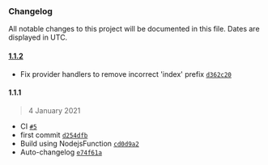 ### Changelog

All notable changes to this project will be documented in this file. Dates are displayed in UTC.

#### [1.1.2](https://github.com/isotoma/waf-automations-cdk/compare/1.1.1...1.1.2)

- Fix provider handlers to remove incorrect 'index' prefix [`d362c20`](https://github.com/isotoma/waf-automations-cdk/commit/d362c20d0c894fec6007ca50bd922fdaa94501ae)

#### 1.1.1

> 4 January 2021

- CI [`#5`](https://github.com/isotoma/waf-automations-cdk/pull/5)
- first commit [`d254dfb`](https://github.com/isotoma/waf-automations-cdk/commit/d254dfbfd158b583e39a56c591e27b1d964491fa)
- Build using NodejsFunction [`cd0d9a2`](https://github.com/isotoma/waf-automations-cdk/commit/cd0d9a2c66293298cd495d1e02baf408d0627e6b)
- Auto-changelog [`e74f61a`](https://github.com/isotoma/waf-automations-cdk/commit/e74f61acf0d8e5e5952e064ed0f8e6e4650952b0)
